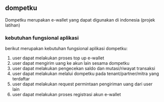 ## dompetku

Dompetku merupakan e-wallet yang dapat digunakan di indonesia (projek latihan)

### kebutuhan fungsional aplikasi

berikut merupakan kebutuhan fungsional aplikasi dompetku:
1. user dapat melakukan proses top up e-wallet
2. user dapat mengirim uang ke akun lain sesama dompetku
3. user dapat melakukan pengecekan saldo dan mutasi/riwayat transaksi
4. user dapat melakukan melalui dompetku pada tenant/partner/mitra yang terdaftar
5. user dapat melakukan request permintaan pengiriman uang dari user lain
6. user dapat melakukan proses registrasi akun e-wallet